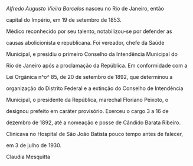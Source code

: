 

*Alfredo Augusto Vieira Barcelos* nasceu no Rio de Janeiro, então

capital do Império, em 19 de setembro de 1853.



Médico reconhecido por seu talento, notabilizou-se por defender as

causas abolicionista e republicana. Foi vereador, chefe da Saúde

Municipal, e presidiu o primeiro Conselho da Intendência Municipal do

Rio de Janeiro após a proclamação da República. Em conformidade com a

Lei Orgânica n^o^ 85, de 20 de setembro de 1892, que determinou a

organização do Distrito Federal e a extinção do Conselho de Intendência

Municipal, o presidente da República, marechal Floriano Peixoto, o

designou prefeito em caráter provisório. Exerceu o cargo 3 a 16 de

dezembro de 1892, até a nomeação e posse de Cândido Barata Ribeiro.



Clinicava no Hospital de São João Batista pouco tempo antes de falecer,

em 3 de julho de 1930.



Claudia Mesquitta




